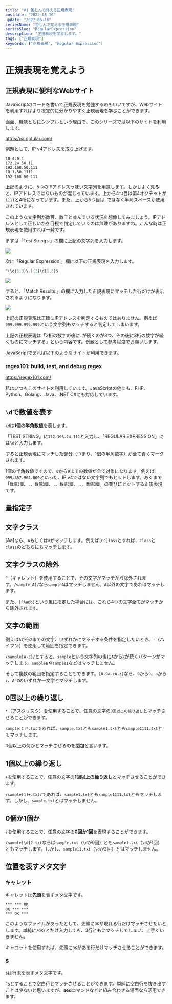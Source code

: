 ```yaml
---
title: "#1 苦しんで覚える正規表現"
postdate: "2022-06-16"
update: "2022-06-16"
seriesName: "苦しんで覚える正規表現"
seriesSlug: "RegularExpression"
description: "正規表現を学習します。"
tags: ["正規表現"]
keywords: ["正規表現", "Regular Expression"]
---
```


# 正規表現を覚えよう

## 正規表現に便利なWebサイト

JavaScriptのコードを書いて正規表現を勉強するのもいいですが、Webサイトを利用すればより視覚的に分かりやすく正規表現を学ぶことができます。

画面、機能ともにシンプルという理由で、このシリーズでは以下のサイトを利用します。

https://scriptular.com/

例題として、IP v4アドレスを取り上げます。

```
10.0.0.1
172.24.50.11
192.168.50.111
10.1.50.1111
192 168 50 111
```

上記のように、5つのIPアドレスっぽい文字列を用意します。しかしよく見ると、IPアドレスではないものが混じっています。上から4つ目は第4オクテットが`1111`と4桁になっています。また、上から5つ目は`.`ではなく半角スペースが使用されています。

このような文字列が数百、数千と並んでいる状況を想像してみましょう。IPアドレスとして正しいかを目視で判定していくのは無理がありますね。こんな時は正規表現を使用すれば一発です。

まずは「Test Strings:」の欄に上記の文字列を入力します。

![](./images/image01.png)

次に「Regular Expression:」欄に以下の正規表現を入力します。

```js
^(\d{1,3}\.){3}\d{1,3}$
```

![](images/image02.png)

すると、「Match Results:」の欄に入力した正規表現にマッチした行だけが表示されるようになります。

![](./images/image03.png)

<adide>

上記の正規表現は正確にIPアドレスを判定するものではありません。例えば`999.999.999.999`という文字列もマッチすると判定してしまいます。

上記の正規表現は「3桁の数字の後に`.`が続くのが3つ、その後に3桁の数字が続くものにマッチする」という内容です。例題として参考程度でお願いします。

</aside>

JavaScriptであれば以下のようなサイトが利用できます。

### regex101: build, test, and debug regex

https://regex101.com/

私はいつもこのサイトを利用しています。JavaScriptの他にも、PHP、Python、Golang、Java、.NET C#にも対応しています。

## `\d`で数値を表す

`\d`は**1個の半角数値**を表します。

「TEST STRING」に`172.168.24.111`と入力し、「REGULAR EXPRESSION」には`\d`と入力します。

すると正規表現にマッチした部分（つまり、1個の半角数字）が全て青くマークされます。

1個の半角数値ですので、`0`から`9`までの数値が全て対象になります。例えば`999.357.964.800`といった、IP v4ではない文字列でもヒットします。あくまで「`数値3個`、`.`、`数値3個`、`.`、`数値3個`、 `.`、`数値3個`」の並びにヒットする正規表現です。

## 量指定子

## 文字クラス

[Aa]なら、`A`もしくは`a`がマッチします。例えば`[Cc]lass`とすれば、`Class`と`class`のどちらにもマッチします。

## 文字クラスの除外

`^`（キャレット）を使用することで、その文字がマッチから除外されます。`/sample[A]/`なら`sampleA`はマッチしません。`A`以外の文字であればマッチします。

また、`[^AaBb]`という風に指定した場合には、これら4つの文字全てがマッチから除外されます。

## 文字の範囲

例えば`A`から`Z`までの文字、いずれかにマッチする条件を指定したいとき、`-`（ハイフン）を使用して範囲を指定できます。

`/sample[A-Z]/`とすると、`sample`という文字列の後に`A`から`Z`が続くパターンがマッチします。`samplea`や`sample1`などはマッチしません。

そして複数の範囲を指定することもできます。`[0-9a-zA-z]`なら、`0`から`9`、`a`から`z`、`A-Z`のいずれか一文字とマッチします。

## 0回以上の繰り返し

`*`（アスタリスク）を使用することで、任意の文字の`0回以上の繰り返し`とマッチさせることができます。

`sample[1]*.txt`であれば、`sample.txt`とも`sample1.txt`とも`sample1111.txt`ともマッチします。

0個以上の何かとマッチさせるのを**閉包**と言います。

## 1個以上の繰り返し

`+`を使用することで、任意の文字の**1回以上の繰り返し**とマッチさせることができます。

`/sample[1]+.txt/`であれば、`sample1.txt`とも`sample1111.txt`ともマッチします。しかし、`sample.txt`とはマッチしません。

## 0個か1個か

`?`を使用することで、任意の文字の**0回か1回**を表現することができます。

`/sample[\d]?.txt`ならば`sample.txt`（`\d`が0回）とも`sample1.txt`（`\d`が1回）ともマッチします。しかし、`sample11.txt`（`\d`が2回）とはマッチしません。


## 位置を表すメタ文字

### キャレット

キャレットは**先頭**を表すメタ文字です。

```title=sample
*** *** OK
OK *** ***
*** OK ***
```

このようなファイルがあったとして、先頭に`OK`が現れる行だけマッチさせたいとします。単純に`/OK/`とだけ入力しても、3行ともにマッチしてしまい、上手くいきません。

キャロットを使用すれば、先頭に`OK`がある行だけマッチさせることができます。

### $

`$`は行末を表すメタ文字です。



`^$`とすることで空白行とマッチさせることができます。単純に空白行を抜き出すことは少ないと思いますが、**sed**コマンドなどと組み合わせる場面なら活用できます。

